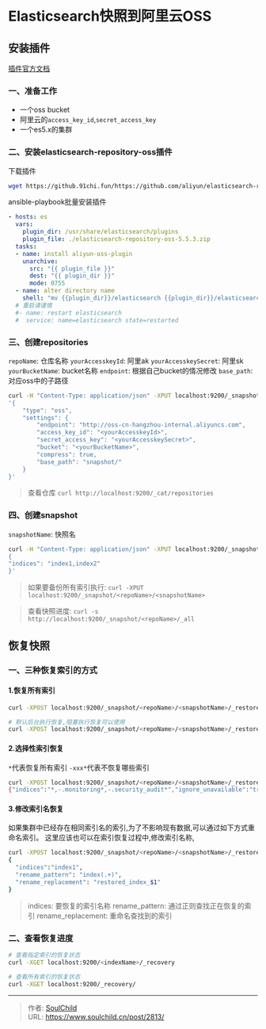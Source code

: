 # Elasticsearch快照到阿里云OSS

<!--more-->
## 安装插件
[插件官方文档](https://help.aliyun.com/document_detail/65675.htm)

### 一、准备工作
 - 一个oss bucket
 - 阿里云的`access_key_id`,`secret_access_key`
 - 一个es5.x的集群

### 二、安装elasticsearch-repository-oss插件
下载插件
```bash
wget https://github.91chi.fun/https://github.com/aliyun/elasticsearch-repository-oss/releases/download/v5.5.3/elasticsearch-repository-oss-5.5.3.zip
```

ansible-playbook批量安装插件
```yaml
- hosts: es
  vars:
    plugin_dir: /usr/share/elasticsearch/plugins
    plugin_file: ./elasticsearch-repository-oss-5.5.3.zip
  tasks:
  - name: install aliyun-oss-plugin
    unarchive: 
      src: "{{ plugin_file }}"
      dest: "{{ plugin_dir }}"
      mode: 0755
  - name: alter directory name
    shell: "mv {{plugin_dir}}/elasticsearch {{plugin_dir}}/elasticsearch-repository-oss"
  # 重启请谨慎
  #- name: restart elasticsearch
  #  service: name=elasticsearch state=restarted
```

### 三、创建repositories
`repoName`: 仓库名称
`yourAccesskeyId`: 阿里ak
`yourAccesskeySecret`: 阿里sk
`yourBucketName`: bucket名称
`endpoint`: 根据自己bucket的情况修改
`base_path`: 对应oss中的子路径
```bash
curl -H "Content-Type: application/json" -XPUT localhost:9200/_snapshot/<repoName> -d \
'{
    "type": "oss",
    "settings": {
        "endpoint": "http://oss-cn-hangzhou-internal.aliyuncs.com",
        "access_key_id": "<yourAccesskeyId>",
        "secret_access_key": "<yourAccesskeySecret>",
        "bucket": "<yourBucketName>",
        "compress": true,
        "base_path": "snapshot/"
    }
}'
```
> 查看仓库 `curl http://localhost:9200/_cat/repositories`

### 四、创建snapshot
`snapshotName`: 快照名
```bash
curl -H "Content-Type: application/json" -XPUT localhost:9200/_snapshot/<repoName>/<snapshotName>?pretty -d'
{
"indices": "index1,index2"
}'
```
> 如果要备份所有索引执行: `curl -XPUT localhost:9200/_snapshot/<repoName>/<snapshotName>`

> 查看快照进度: `curl -s http://localhost:9200/_snapshot/<repoName>/_all`


## 恢复快照

### 一、三种恢复索引的方式
#### 1.恢复所有索引
```bash
curl -XPOST localhost:9200/_snapshot/<repoName>/<snapshotName>/_restore

# 默认后台执行恢复,阻塞执行恢复可以使用
curl -XPOST localhost:9200/_snapshot/<repoName>/<snapshotName>/_restore?wait_for_completion=true
```

#### 2.选择性索引恢复
`*`代表恢复所有索引
`-xxx*`代表不恢复哪些索引
```bash
curl -XPOST localhost:9200/_snapshot/<repoName>/<snapshotName>/_restore
{"indices":"*,-.monitoring*,-.security_audit*","ignore_unavailable":"true"}
```

#### 3.修改索引名恢复
如果集群中已经存在相同索引名的索引,为了不影响现有数据,可以通过如下方式重命名索引。
这里应该也可以在索引恢复过程中,修改索引名称,
```bash
curl -XPOST localhost:9200/_snapshot/<repoName>/<snapshotName>/_restore
{
  "indices":"index1",
  "rename_pattern": "index(.+)",
  "rename_replacement": "restored_index_$1"
}
```
> indices: 要恢复的索引名称
> rename_pattern: 通过正则查找正在恢复的索引
> rename_replacement: 重命名查找到的索引

### 二、查看恢复进度
```bash
# 查看指定索引的恢复状态
curl -XGET localhost:9200/<indexName>/_recovery

# 查看所有索引的恢复状态
curl -XGET localhost:9200/_recovery/
```


---

> 作者: [SoulChild](https://www.soulchild.cn)  
> URL: https://www.soulchild.cn/post/2813/  

